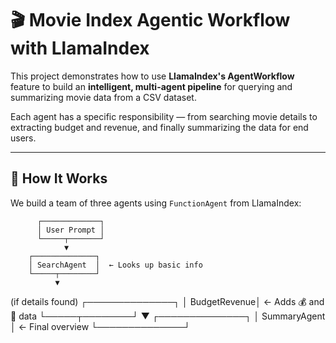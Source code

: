 # 🎬 Movie Index Agentic Workflow with LlamaIndex

This project demonstrates how to use **LlamaIndex's AgentWorkflow** feature to build an **intelligent, multi-agent pipeline** for querying and summarizing movie data from a CSV dataset.

Each agent has a specific responsibility — from searching movie details to extracting budget and revenue, and finally summarizing the data for end users.

---

## 🧠 How It Works

We build a team of three agents using `FunctionAgent` from LlamaIndex:

          ┌─────────────┐
          │ User Prompt │
          └─────┬───────┘
                ▼
        ┌──────────────┐
        │ SearchAgent  │  ← Looks up basic info
        └─────┬────────┘
              ▼
   (if details found)
        ┌──────────────┐
        │ BudgetRevenue│  ← Adds 💰 and 💸 data
        └─────┬────────┘
              ▼
        ┌──────────────┐
        │ SummaryAgent │  ← Final overview
        └──────────────┘
